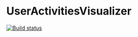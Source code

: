 # UserActivitiesVisualizer

[![Build status](https://build.appcenter.ms/v0.1/apps/c6d029a0-9741-45c7-a0b9-8e1330e84c3a/branches/master/badge)](https://appcenter.ms)
